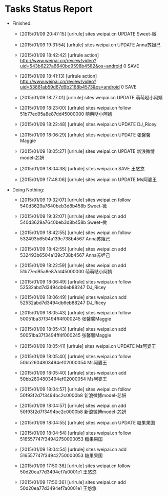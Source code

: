 Tasks Status Report
============

* Finished:
    * [2015/01/09 20:47:15] [urlrule] sites weipai.cn UPDATE Sweet-微

    * [2015/01/09 19:31:54] [urlrule] sites weipai.cn UPDATE Anna苏妲己

    * [2015/01/09 18:42:42] [urlrule action] http://www.weipai.cn/review/video?uid=543b6227a6640bd9598b4582&os=android 0 SAVE
    * [2015/01/09 18:41:13] [urlrule action] http://www.weipai.cn/review/video?uid=53861ab59d67d9b2168b4573&os=android 0 SAVE
    * [2015/01/09 18:27:01] [urlrule] sites weipai.cn UPDATE 萌萌哒小阿婧

    * [2015/01/09 18:23:00] [urlrule] sites weipai.cn follow 51b77ed95a8e87dd45000000 萌萌哒小阿婧

    * [2015/01/09 18:22:48] [urlrule] sites weipai.cn UPDATE DJ_Ricey

    * [2015/01/09 18:06:29] [urlrule] sites weipai.cn UPDATE 张馨馨Maggie

    * [2015/01/09 18:05:27] [urlrule] sites weipai.cn UPDATE 新浪微博model-芯妍

    * [2015/01/09 18:04:38] [urlrule] sites weipai.cn SAVE 王悠悠
    * [2015/01/09 17:48:06] [urlrule] sites weipai.cn UPDATE Ms阿婆王
* Doing Nothing:
    * [2015/01/09 19:32:07] [urlrule] sites weipai.cn follow 540d3629a7640beb3d8b458b Sweet-微

    * [2015/01/09 19:32:07] [urlrule] sites weipai.cn add 540d3629a7640beb3d8b458b Sweet-微

    * [2015/01/09 18:42:55] [urlrule] sites weipai.cn follow 532493b6504a139c738b4567 Anna苏妲己

    * [2015/01/09 18:42:55] [urlrule] sites weipai.cn add 532493b6504a139c738b4567 Anna苏妲己

    * [2015/01/09 18:22:59] [urlrule] sites weipai.cn add 51b77ed95a8e87dd45000000 萌萌哒小阿婧

    * [2015/01/09 18:06:49] [urlrule] sites weipai.cn follow 52532abd7d3494db6eb88247 DJ_Ricey

    * [2015/01/09 18:06:49] [urlrule] sites weipai.cn add 52532abd7d3494db6eb88247 DJ_Ricey

    * [2015/01/09 18:05:43] [urlrule] sites weipai.cn follow 50051ba37f3494ff4f000245 张馨馨Maggie

    * [2015/01/09 18:05:43] [urlrule] sites weipai.cn add 50051ba37f3494ff4f000245 张馨馨Maggie

    * [2015/01/09 18:05:41] [urlrule] sites weipai.cn UPDATE Ms阿婆王

    * [2015/01/09 18:05:40] [urlrule] sites weipai.cn follow 50bb2604803494ef02000054 Ms阿婆王

    * [2015/01/09 18:05:40] [urlrule] sites weipai.cn add 50bb2604803494ef02000054 Ms阿婆王

    * [2015/01/09 18:04:57] [urlrule] sites weipai.cn follow 50f93f2d7f3494bc2c0000b8 新浪微博model-芯妍

    * [2015/01/09 18:04:57] [urlrule] sites weipai.cn add 50f93f2d7f3494bc2c0000b8 新浪微博model-芯妍

    * [2015/01/09 18:04:55] [urlrule] sites weipai.cn UPDATE 糖果果国

    * [2015/01/09 18:04:54] [urlrule] sites weipai.cn follow 516557747f34942750000053 糖果果国

    * [2015/01/09 18:04:54] [urlrule] sites weipai.cn add 516557747f34942750000053 糖果果国

    * [2015/01/09 17:50:36] [urlrule] sites weipai.cn follow 50d20ea77d3494ef7a0001e1 王悠悠
    * [2015/01/09 17:50:36] [urlrule] sites weipai.cn add 50d20ea77d3494ef7a0001e1 王悠悠

